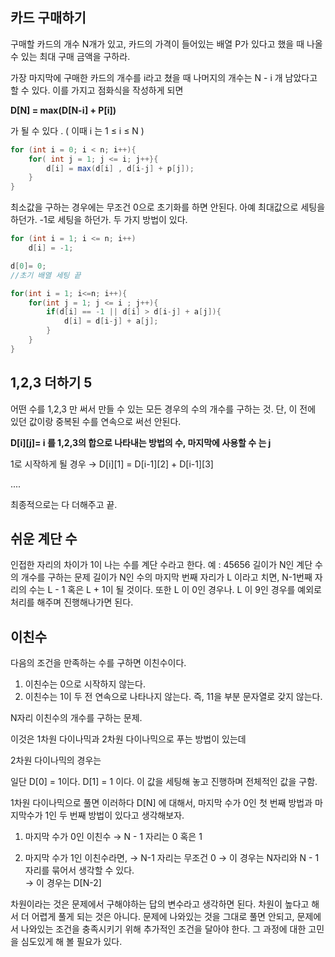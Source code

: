 ## 카드 구매하기

구매할 카드의 개수 N개가 있고, 카드의 가격이 들어있는 배열 P가 있다고 했을 때
나올수 있는 최대 구매 금액을 구하라.

가장 마지막에 구매한 카드의 개수를 i라고 쳤을 때 
나머지의 개수는 N - i 개 남았다고 할 수 있다. 
이를 가지고 점화식을 작성하게 되면

**D[N] = max(D[N-i] + P[i])** 

가 될 수 있다 . ( 이때 i 는 1 ≤ i ≤ N )

```java
for (int i = 0; i < n; i++){
	for( int j = 1; j <= i; j++}{
		d[i] = max(d[i] , d[i-j] + p[j]);	
	}
}
```

최소값을 구하는 경우에는 무조건 0으로 초기화를 하면 안된다. 
아예 최대값으로 세팅을 하던가. -1로 세팅을 하던가. 두 가지 방법이 있다.

```java
for (int i = 1; i <= n; i++)
	d[i] = -1;

d[0]= 0;
//초기 배열 세팅 끝

for(int i = 1; i<=n; i++){
	for(int j = 1; j <= i ; j++){
		if(d[i] == -1 || d[i] > d[i-j] + a[j]){
			d[i] = d[i-j] + a[j];
		}
	}
}
```

## 1,2,3 더하기 5

어떤 수를 1,2,3 만 써서 만들 수 있는 모든 경우의 수의 개수를 구하는 것.
단, 이 전에 있던 값이랑 중복된 수를 연속으로 써선 안된다. 

**D[i][j]= i  를 1,2,3의 합으로 나타내는 방법의 수, 마지막에 사용할 수 는  j**

1로 시작하게 될 경우 → D[i][1] = D[i-1][2] + D[i-1][3]

....

최종적으로는 다 더해주고 끝. 

## 쉬운 계단 수

인접한 자리의 차이가 1이 나는 수를 계단 수라고 한다. 
예 : 45656
길이가 N인 계단 수의 개수를 구하는 문제
길이가 N인 수의 마지막 번째 자리가 L 이라고 치면, 
N-1번째 자리의 수는 L - 1 혹은 L + 1이 될 것이다. 
또한 L 이 0인 경우나. L 이 9인 경우를 예외로 처리를 해주며 진행해나가면 된다. 

## 이친수

다음의 조건을 만족하는 수를 구하면 이친수이다. 

1. 이친수는 0으로 시작하지 않는다. 
2. 이친수는 1이 두 전 연속으로 나타나지 않는다. 즉, 11을 부분 문자열로 갖지 않는다. 

N자리 이친수의 개수를 구하는 문제.


이것은 1차원 다이나믹과 2차원 다이나믹으로 푸는 방법이 있는데

2차원 다이나믹의 경우는 

일단 D[0] = 1이다. D[1] = 1 이다. 
이 값을 세팅해 놓고 진행하며 
전체적인 값을 구함.


1차원 다이나믹으로 풀면 이러하다
D[N] 에 대해서,
마지막 수가 0인 첫 번째 방법과 마지막수가 1인 두 번째 방법이 있다고 생각해보자.


1. 마지막 수가 0인 이친수
 → N - 1 자리는 0 혹은 1

2. 마지막 수가 1인 이친수라면,
→ N-1 자리는 무조건 0 
→ 이 경우는 N자리와 N - 1자리를 묶어서 생각할 수 있다.  
→ 이 경우는 D[N-2]

차원이라는 것은 문제에서 구해야하는 답의 변수라고 생각하면 된다.
차원이 높다고 해서 더 어렵게 풀게 되는 것은 아니다. 
문제에 나와있는 것을 그대로 풀면 안되고, 문제에서 나와있는 조건을 충족시키기 위해 추가적인 조건을 달아야 한다.
그 과정에 대한 고민을 심도있게 해 볼 필요가 있다. 
